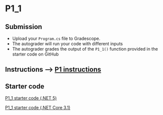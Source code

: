 # P1_1

## Submission
* Upload your `Program.cs` file to Gradescope. 
* The autograder will run your code with different inputs 
* The autograder grades the output of the `P1_1()` function provided in the starter code on GitHub

## Instructions --> [P1 instructions](./P1%20instructions.pdf)

## Starter code

<!-- %20 is url encoding for spaces -->
[P1_1 starter code (.NET 5)](./.NET%205.0/Program.cs)

[P1_1 starter code (.NET Core 3.1)](./.NET%20core%203.1/Program.cs)
